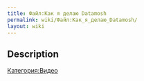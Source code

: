 ```yaml
---
title: Файл:Как я делаю Datamosh
permalink: wiki/Файл:Как_я_делаю_Datamosh/
layout: wiki
---
```


## Description

[Категория:Видео](Категория:Видео "wikilink")

